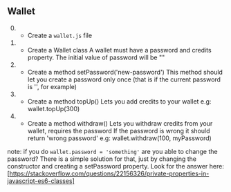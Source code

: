## Wallet

0. - Create a `wallet.js` file

1. - Create a Wallet class
A wallet must have a password and credits property. The initial value of password will be ""

2. - Create a method setPassword('new-password')
This method should let you create a password only once
(that is if the current password is '', for example)

3. - Create a method topUp()
Lets you add credits to your wallet
e.g: wallet.topUp(300)

3. - Create a method withdraw()
Lets you withdraw credits from your wallet, requires the password
If the password is wrong it should return 'wrong password'
e.g: wallet.withdraw(100, myPassword)

note: if you do `wallet.password = 'something'` are you able to change the password?
There is a simple solution for that, just by changing the constructor and creating a setPassword property. Look for the answer here: [https://stackoverflow.com/questions/22156326/private-properties-in-javascript-es6-classes]